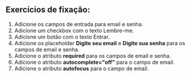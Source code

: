 ## Exercícios de fixação:

1. Adicione os campos de entrada para email e senha.
2. Adicione um checkbox com o texto Lembre-me.
3. Adicione um botão com o texto Entrar.
4. Adicione os placeholder **Digite seu email** e **Digite sua senha** para os campos de email e senha.
5. Adicione o atributo **required** para os campos de email e senha.
6. Adicione o atributo **autocomplete="off"** para o campo de email.
7. Adicione o atributo **autofocus** para o campo de email.